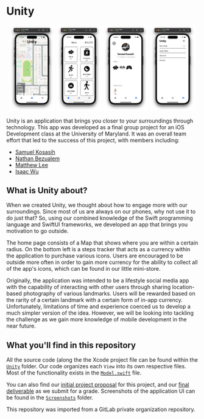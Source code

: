 # Unity

<p align="center">
<img alt="Preview Home" src="https://raw.githubusercontent.com/SamAdrn/Unity/master/Screenshots/Home.png" width="23.7%"/>
<img alt="Preview Store" src="https://raw.githubusercontent.com/SamAdrn/Unity/master/Screenshots/Store.png" width="23.7%"/>
<img alt="Preview Profile" src="https://raw.githubusercontent.com/SamAdrn/Unity/master/Screenshots/Profile.png" width="23.7%"/>
<img alt="Preview Settings" src="https://raw.githubusercontent.com/SamAdrn/Unity/master/Screenshots/Settings.png" width="23.7%"/>
</p>

Unity is an application that brings you closer to your surroundings through technology. This app was developed as a final group project for an iOS Development class at the University of Maryland. It was an overall team effort that led to the success of this project, with members including:
- [Samuel Kosasih](https://github.com/SamAdrn)
- [Nathan Bezualem](https://github.com/nathanb9)
- [Matthew Lee](https://github.com/matthewraylee)
- [Isaac Wu](https://github.com/Iwu0207)

## What is Unity about?

When we created Unity, we thought about how to engage more with our surroundings. Since most of us are always on our phones, why not use it to do just that? So, using our combined knowledge of the Swift programming language and SwiftUI frameworks, we developed an app that brings you motivation to go outside.

The home page consists of a Map that shows where you are within a certain radius. On the bottom left is a steps tracker that acts as a currency within the application to purchase various icons. Users are encouraged to be outside more often in order to gain more currency for the ability to collect all of the app's icons, which can be found in our little mini-store.

Originally, the application was intended to be a lifestyle social media app with the capability of interacting with other users through sharing location-based photography of various landmarks. Users will be rewarded based on the rarity of a certain landmark with a certain form of in-app currency. Unfortunately, limitations of time and experience coerced us to develop a much simpler version of the idea. However, we will be looking into tackling the challenge as we gain more knowledge of mobile development in the near future.

## What you'll find in this repository

All the source code (along the the Xcode project file can be found within the [`Unity`](https://github.com/SamAdrn/Unity/tree/master/Unity) folder. Our code organizes each `View` into its own respective files. Most of the functionality exists in the [`Model.swift`](https://github.com/SamAdrn/Unity/blob/master/Unity/Unity/Model.swift) file.

You can also find our [initial project proposal](https://github.com/SamAdrn/Unity/blob/master/Group%209%20Project%20Proposal.pdf) for this project, and our [final deliverable](https://github.com/SamAdrn/Unity/blob/master/Final.pdf) as we submit for a grade. Screenshots of the application UI can be found in the [`Screenshots`](https://github.com/SamAdrn/Unity/tree/master/Screenshots) folder.

This repository was imported from a GitLab private organization repository.
